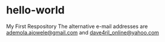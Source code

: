 # hello-world
My First Respository
The alternative e-mail addresses are ademola.ajowele@gmail.com and dave4ril_online@yahoo.com
